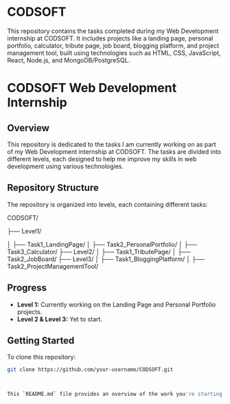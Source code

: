 # CODSOFT
This repository contains the tasks completed during my Web Development internship at CODSOFT. It includes projects like a landing page, personal portfolio, calculator, tribute page, job board, blogging platform, and project management tool, built using technologies such as HTML, CSS, JavaScript, React, Node.js, and MongoDB/PostgreSQL.


# CODSOFT Web Development Internship

## Overview

This repository is dedicated to the tasks I am currently working on as part of my Web Development internship at CODSOFT. The tasks are divided into different levels, each designed to help me improve my skills in web development using various technologies.

## Repository Structure

The repository is organized into levels, each containing different tasks:

CODSOFT/

├── Level1/

│ ├── Task1_LandingPage/
│ ├── Task2_PersonalPortfolio/
│ ├── Task3_Calculator/
├── Level2/
│ ├── Task1_TributePage/
│ ├── Task2_JobBoard/
├── Level3/
│ ├── Task1_BloggingPlatform/
│ ├── Task2_ProjectManagementTool/



## Progress

- **Level 1:** Currently working on the Landing Page and Personal Portfolio projects.
- **Level 2 & Level 3:** Yet to start.

## Getting Started

To clone this repository:

```bash
git clone https://github.com/your-username/CODSOFT.git



This `README.md` file provides an overview of the work you're starting, with placeholders for future updates. Be sure to update it as you progress through the tasks.
